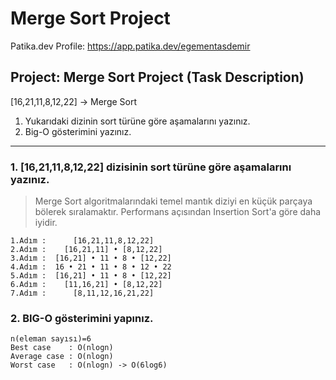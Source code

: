 
# Merge Sort Project
Patika.dev Profile: https://app.patika.dev/egementasdemir

## Project: Merge Sort Project (Task Description)
[16,21,11,8,12,22] -> Merge Sort

1. Yukarıdaki dizinin sort türüne göre aşamalarını yazınız.
2. Big-O gösterimini yazınız.

---

### 1. [16,21,11,8,12,22] dizisinin sort türüne göre aşamalarını yazınız. ###
> Merge Sort algoritmalarındaki temel mantık diziyi en küçük parçaya bölerek sıralamaktır. Performans açısından Insertion Sort'a göre daha iyidir.

```
1.Adım :      [16,21,11,8,12,22]
2.Adım :    [16,21,11] • [8,12,22]
3.Adım :  [16,21] • 11 • 8 • [12,22]
4.Adım :  16 • 21 • 11 • 8 • 12 • 22
5.Adım :  [16,21] • 11 • 8 • [12,22]
6.Adım :    [11,16,21] • [8,12,22]
7.Adım :      [8,11,12,16,21,22]
```

### 2. BIG-O gösterimini yapınız. ###
```
n(eleman sayısı)=6
Best case    : O(nlogn)
Average case : O(nlogn)
Worst case   : O(nlogn) -> O(6log6)
```
